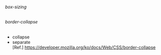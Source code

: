 ###### box-sizing
  
###### border-collapse
- collapse
- separate  
[Ref.] https://developer.mozilla.org/ko/docs/Web/CSS/border-collapse
